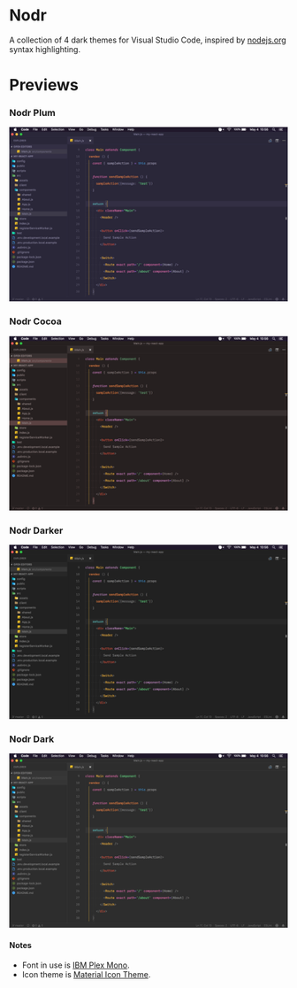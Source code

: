 # Nodr
A collection of 4 dark themes for Visual Studio Code, inspired by <a href="https://nodejs.org/en/docs/guides/getting-started-guide/">nodejs.org</a> syntax highlighting.

# Previews
### Nodr Plum
<img src="https://raw.githubusercontent.com/samuelbran/Nodr/master/previews/nodr_plum.png">

### Nodr Cocoa
<img src="https://raw.githubusercontent.com/samuelbran/Nodr/master/previews/nodr_darker.png">

### Nodr Darker
<img src="https://raw.githubusercontent.com/samuelbran/Nodr/master/previews/nodr_cocoa.png">

### Nodr Dark
<img src="https://raw.githubusercontent.com/samuelbran/Nodr/master/previews/nodr_dark.png">

#### Notes
- Font in use is <a href="https://github.com/IBM/plex">IBM Plex Mono</a>.
- Icon theme is <a href="https://marketplace.visualstudio.com/items?itemName=PKief.material-icon-theme">Material Icon Theme</a>.
